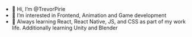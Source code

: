 - 👋 Hi, I’m @TrevorPirie
- 👀 I’m interested in Frontend, Animation and Game development
- 🌱 Always learning React, React Native, JS, and CSS as part of my work life. Additionally learning Unity and Blender
<!---
TrevorPirie/TrevorPirie is a ✨ special ✨ repository because its `README.md` (this file) appears on your GitHub profile.
You can click the Preview link to take a look at your changes.
--->
